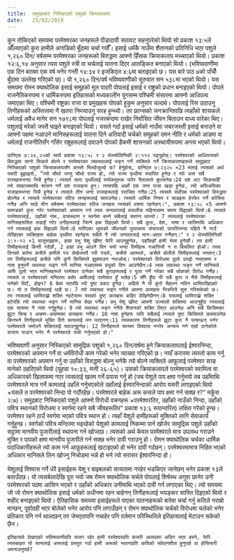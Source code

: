 ```yaml
---
title:  समुद्बबाट निस्किएको पशुको क्रियाकलाप 
date:   25/02/2019
---
```


कुन तोकिएको समयमा परमेश्वरका जनहरूले पीडादायी सतावट सहनुपरेको थियो सो प्रकाश १३:५ले औँल्याएको कुरा हामीले अगाडिको बुँदामा चर्चा गर्यौँ। इसाई धर्मकै नाउँमा शैतानको प्रतिनिधि भएर पशुले १,२६० दिन/ वर्षसम्म परमेश्वरका जनहरूको बिरुद्धमा आफ्नो हिँस्रक क्रियाकलाप मच्चाएको थियो। प्रकाश १२:६,१४ अनुसार त्यस पशुले स्त्री वा चर्चलाई यातना दिएर आतङ्कित बनाएको थियो। (भविष्यवाणीमा एक दिन बराबर एक वर्ष भनेर गन्ती १४:३४ र इजकिएल ४:६मा बताइएको छ। यस बारे पाठ ७को पाँचौँ बुँदामा उल्लेख गरिएको छ)। यो १,२६० दिन/वर्ष भविष्यवाणीको सुरुवात सन ५३८मा भएको थियो। यस समयमा रोमन क्याथोलिक इसाई समूहको मूल पादरी पोपलाई इसाई र राष्ट्रको प्रधान बनाइएको थियो। पोपले राजनैतिकरुपमा र धार्मिकरुपमा इतिहासको मध्यकालीन युगसम्म पश्चिमी संसारमा आफ्नो आधिपत्य जमाएका थिए। पश्चिमी राष्ट्रका राजा वा प्रमुखहरू पोपको हुकुम अनुसार चल्दथे। पोपलाई रिस उठाउनु तिनीहरूको अस्तित्वमा नै खतरा निम्त्याउनु सरह हुन्थ्यो। तर फ्रान्सको जनक्रान्तिपछि त्यहाँको शासकले धर्मलाई अवैध मानेर सन १७९८मा पोपलाई नजरबन्दमा राखेर निर्वासित जीवन बिताउन वाध्य पारेका थिए। पशुलाई मरेको जस्तै घाइते बनाइएको थियो। यसले गर्दा इसाई धर्मको नाउँमा जबरजस्ती इसाई बनाउने वा आफ्नो पक्षमा नआउने मानिसहरूलाई यातना दिने अतिवादी चर्चको समूहको दमन नीति र धर्मको आडमा वा धर्मलाई राजनीतिसँग गाँसेर राष्ट्रहरूलाई दवाउने पोपको हैकमी शासनको अस्थायीरूपमा अन्त्य भएको थियो।

`दानिएल ७:२४,२५को साथै प्रकाश १३:५­८ र २ थेस्सोलिनिकी २:१­१२ पढ्नुहोस्। परमेश्वरको आधिपत्यको बिरुद्धमा सानो सिङले बोल्ने र परमेश्वरका व्यवस्थालाई भङ्ग गर्ने व्यक्तिले गर्ने क्रियाकलापहरूले समुद्रबाट निस्किएको पशुको क्रियाकलापसँग कस्तो मिल्दोजुल्दो छ? हेर्नुहोस्, दानिएल ७:२३­२५ ×23 मलाई त्यसको अर्थ यसरी बुझाइयो, “त्यो चौथो जन्तु चौथो राज्य हो, त्यो राज्य पृथ्वीमा स्थापित हुनेछ र त्यो अरू सबै राज्यहरूभन्दा भिन्नै हुनेछ। त्यसले सारा पृथ्वीलाई मर्याकमुरुक पारेर पैतालाले कुल्चनेछ।24 दश वटा सिङचाहिँ त्यो साम्राज्यमाथि शासन गर्ने दश राजाहरू हुन्। त्यसपछि अर्को एक जना राजा खडा हुनेछ, त्यो अघिअघिका राजाहरूभन्दा भिन्नै हुनेछ र त्यसले तीन जना राजाहरूलाई पराजित गर्नेछ।25 त्यसले सर्वोच्च परमेश्वरको विरुद्धमा बोल्नेछ र त्यसले परमेश्वरका पवित्र जनहरूलाई सताउनेछ। त्यसले धार्मिक नियम र चाडहरू हेरफेर गर्ने कोसिस गर्नेछ अनि साढे तीन वर्षसम्म परमेश्वरका पवित्र जनहरू त्यसको वशमा रहनेछन्।", प्रकाश १३:५­८ ×5 आफ्नो घमण्डको कुरा गरेर परमेश्वरको अपमान गर्न त्यस जनावरलाई बयालीस महिनासम्म समय दिइएको थियो।6 त्यसले परमेश्वरलाई, उहाँको नाम, वासस्थान र स्वर्गमा बस्ने सबैलाई सराप्न थाल्यो। 7 त्यसलाई परमेश्वरका मानिसहरूसित लडाइँ गरेर उनीहरूलाई जित्ने हक दिइएको थियो। सबै कुल, देश, भाषा र जातिमाथि अधिकार गर्न त्यसलाई हक दिइएको थियो।8 मारिएका थुमाको जीवनको पुस्तकमा संसारको उत्पत्तिभन्दा पहिले नै नाउँ लेखिएका व्यक्तिहरू बाहेक पृथ्वीमा रहनेहरू सबैले नै त्यो जनावरलाई मान-आदर गर्नेछन्।" र २ थेस्सोलिनिकी २:१-१२ ×1 दाजुभाइहरू, हाम्रा प्रभु येशू ख्रीष्ट फेरि आउनुहुनेछ, उहाँकहाँ हामी भेला हुनेछौं। तर हामी तिमीहरूलाई बिन्ती गर्दछौं, 2 हाम्रा प्रभु आउने दिन भयो भन्दा तिमीहरू नआत्तियौ न त बिचलित होओ। त्यस दिनको बारेमा कसैले हामीले पत्र लेखेजस्तै गरी पत्रले, कसैले आत्माले, कसैले बोलीले तिमीहरूलाई भन्लान्।3 तर तिमीहरूलाई कसैले पनि कुनै किसिमले झुक्याउन नपाओस्। परमेश्वरको विरोधमा ठूलो उपद्रो नभएसम्म र नाश हुनुपर्ने व्यवस्था भङ्ग गर्ने मानिस नआएसम्म प्रभुको दिन आउनेछैन।4 त्यस व्यवस्था भङ्ग गर्ने मानिसले आफैं ठूलो भएर मानिसहरूले परमेश्वर ठानेका सबै कुराहरूलाई र पूजा गर्ने गरेका सबै थोकको विरोध गर्नेछ। त्यसले त परमेश्वरको मन्दिरमा बसेर आफैंलाई परमेश्वर हुँ भन्नेछ।5 सँगै हुँदा यी सबै कुरा त मैले तिमीहरूलाई भनेको थिएँ, होइन? 6 बेला भएपछि त्यो दुष्ट प्रकट हुनेछ। अहिले नै यो कुरो भैहाल्न नदिन थामिराखिएको छ। यो त तिमीहरूलाई थाहै छ। 7 त्यो व्यवस्था भङ्ग गर्नेले आफ्ना कामहरू भित्रभित्रै सुरु गरिसकेको छ। तर त्यसलाई थामिराख्ने शक्ति नहटेसम्म यसको दुष्ट कामहरू बाहिर देखिनेछैनन्।8 यसलाई थामिराख्ने शक्ति हटेपछि त्यो व्यवस्था भङ्ग गर्ने मानिस देखा पर्नेछ। प्रभु येशू ख्रीष्ट आफ्नो उज्यालो शक्तिमा आउनुहुँदा त्यसलाई एक सासमा नै नाश गर्नुहुनेछ। 9 त्यो व्यवस्था भङ्ग गर्नेले शैतानको शक्ति लिएर आउनेछ अनि सबै किसिमका झूटा चिन्ह र अचम्म-अचम्मका कामहरू गर्नेछ। 10 नाश हुनेहरू जति सबैलाई त्यसले दुष्ट किसिमले छक्याउनेछ किनभने तिनीहरूले मुक्ति दिने सत्यलाई मन पराएनन्।11 त्यसकारण तिनीहरूले झूटा कुरा नै पत्याऊन् भनेर परमेश्वरले भर्माउने शक्तिलाई पठाउनुहुनेछ। 12 तिनीहरूले सत्यमा विश्वास नगरेर अन्याय गर्न राम्रो ठानेकोले सजाय पाऊन् भनेर नै परमेश्वरले यसो गर्नुभएको हो।"`

भविष्यवाणी अनुसार निस्किएको सामुद्रिक पशुको १,२६० दिन/वर्षमा हुने क्रियाकलापलाई ईश्वरनिन्दा, परमेश्वरको अपमान गर्ने वा धर्मविरोधी काम गरेको भनेर व्याख्या गरिएको छ। नयाँ करारमा त्यस्तो काम गर्नु वा परमेश्वरको अपमान गर्नु वा उहाँको विरुद्धमा बोल्नु भनेकै त्यो बोल्ने व्यक्तिले आफूलाई परमेश्वर सरह मानेको ठहरिएको थियो (यूहन्ना १०:३३, मत्ती २६-६५)। उसको क्रियाकलापले परमेश्वरको स्वामित्व वा अधिकारको खिलाफमा गएर त्यसलाई खतम गर्ने प्रयास गर्नु हो (जब येशूले पाप क्षमा गर्नुभयो तब उहाँमाथि परमेश्वरले मात्र गर्ने कामलाई उहाँले गर्नुभएकोले उहाँलाई ईस्वरनिन्दाको आरोप यसरी लगाइएको थियो ×यसले त परमेश्वरको निन्दा पो गर्दोरहेछ। परमेश्वरले बाहेक अरू कसले पाप क्षमा गर्न सक्छ र?” मर्कूस २:७)। समुद्रबाट निस्किएको पशुले आफ्नो विरोधी वचनहरू ×परमेश्वरतिर, उहाँको नाउँको निन्दा, उहाँको पवित्र स्थानको विरोधमा र स्वर्गमा रहने सबै जीवहरूतिर" प्रकाश १३:६ रूपान्तरित) लक्षित गरेको हुन्छ। परमेश्वर रहने ठाउँ स्वर्गमा भएको पवित्र स्थान हो। त्यहाँ येशूले हामीहरूको मुक्तिको लागि सेवाकार्य गर्नुहुन्छ। स्वर्गको पवित्र मन्दिरमा भइरहेको येशूको कामलाई निकम्मा पार्न खोजेर  सामुद्रिक पशुले उहाँको सट्टामा मानवीय पुजारीलाई स्थापना गर्न खोज्दछ। त्यसको अर्थ केवल परमेश्वरले मात्र उपलब्ध गराउने मुक्ति र पापको क्षमा मानवीय पुजारीले गर्न सक्छ भनेर दावी गराउनु हो। रोमन क्याथोलिक चर्चका धार्मिक पदाधिकारीहरूले त्यो काम गर्न आफूहरूलाई खटाइएको हो भनेर दावी गर्दछन्। परमेश्वरमामात्र निहित भएको अधिकार मानिसले लिन खोज्नु निचोडमा भन्ने हो भने त्यो सरासर ईश्वरनिन्दा हो।

येशूलाई विश्वास गर्ने धेरै इसाईहरू येशू र बाइबलको सत्यतामा नरहेर भडकिएर जानेछन् भनेर प्रकाश १३ले बताउँदछ। यो त्यसबेलादेखि पूरा भयो जब रोमन क्याथोलिक चर्चले पोपलाई शिर्षस्थ अगुवा छानेर उनी परमेश्वरको पदमा आसिन भएको र उहाँको अधिकार उनीमाथि भएको दावी गर्न लगाएका थिए। त्यो समयमा जो जो रोमन क्याथोलिक इसाई धर्मको अधीनमा रहन चाहेनन् तिनीहरूलाई भयङ्कर सास्ति दिइएको थियो र शहीद बनाइएको थियो। ऐतिहासिक समयमा इसाईहरूले पाएका यातनाहरूको बारेमा चर्चा गर्नु कतिले नराम्रो मान्छन्, पूर्वाग्रही भएर बोलेको भनेर आरोप पनि लगाउँछन् र रोमन क्याथोलिक चर्चको विरोधमा चलेको भनेर प्रतिकार पनि गर्न थाल्दछन् तर जेभएतापनि नचाहेर पनि वर्तमान परिस्थितिले इतिहासलाई मेटाउन सकेको छैन।

`इतिहासले देखाएको भविष्यवाणीप्रति सजग रहेर हामी परमेश्वरप्रति कसरी आस्थामा अडिग भएर बस्ने, फेरि त्यसबखत यो सत्यलाई अरूलाई प्रस्तुत गर्दा हामी अरूको भावनाप्रति कतिको संवेदनशील हुनुपर्छ वा होसियारी अपनाउनुपर्छ?`